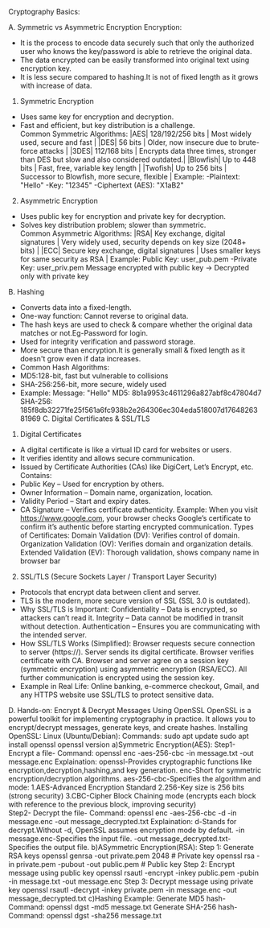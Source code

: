 Cryptography Basics:

A. Symmetric vs Asymmetric Encryption
 Encryption:
  - It is the process to encode data securely such that only the authorized user who knows the key/password is     able to retrieve the original data.
  - The data encrypted can be easily transformed into original text using encryption key.
  - It is less secure compared to hashing.It is not of fixed length as it grows with increase of data.
 1. Symmetric Encryption
  - Uses same key for encryption and decryption.  
  - Fast and efficient, but key distribution is a challenge.  
  Common Symmetric Algorithms:
  |AES| 128/192/256 bits | Most widely used, secure and fast |
  |DES| 56 bits | Older, now insecure due to brute-force attacks |
  |3DES| 112/168 bits | Encrypts data three times, stronger than DES but slow and also considered outdated.|
  |Blowfish| Up to 448 bits | Fast, free, variable key length |
  |Twofish| Up to 256 bits | Successor to Blowfish, more secure, flexible |
  Example: -Plaintext: "Hello" -Key: "12345" -Ciphertext (AES): "X1aB2"
 2. Asymmetric Encryption
  - Uses public key for encryption and private key for decryption.  
  - Solves key distribution problem; slower than symmetric.  
  Common Asymmetric Algorithms:
  |RSA| Key exchange, digital signatures | Very widely used, security depends on key         size (2048+ bits) |
  |ECC| Secure key exchange, digital signatures | Uses smaller keys for same security        as RSA |
  Example: Public Key: user_pub.pem -Private Key: user_priv.pem
           Message encrypted with public key → Decrypted only with private key 

B. Hashing
  - Converts data into a fixed-length.
  - One-way function: Cannot reverse to original data.
  - The hash keys are used to check & compare whether the original data matches or not.Eg-Password for login.
  - Used for integrity verification and password storage.
  - More secure than encryption.It is generally small & fixed length as it doesn't grow even if data increases.
  - Common Hash Algorithms: 
  - MD5:128-bit, fast but vulnerable to collisions  
  - SHA-256:256-bit, more secure, widely used  
  - Example: Message: "Hello"
             MD5: 8b1a9953c4611296a827abf8c47804d7
             SHA-256: 185f8db32271fe25f561a6fc938b2e264306ec304eda518007d1764826381969
C. Digital Certificates & SSL/TLS
 1. Digital Certificates
  - A digital certificate is like a virtual ID card for websites or users.
  - It verifies identity and allows secure communication.
  - Issued by Certificate Authorities (CAs) like DigiCert, Let’s Encrypt, etc.
  Contains:
  - Public Key – Used for encryption by others.
  - Owner Information – Domain name, organization, location.
  - Validity Period – Start and expiry dates.
  - CA Signature – Verifies certificate authenticity.
  Example:
  When you visit https://www.google.com, your browser checks Google’s certificate to confirm it’s authentic      before starting encrypted communication.
  Types of Certificates:
  Domain Validation (DV): Verifies control of domain.
  Organization Validation (OV): Verifies domain and organization details.
  Extended Validation (EV): Thorough validation, shows company name in browser bar
 2. SSL/TLS (Secure Sockets Layer / Transport Layer Security)
  - Protocols that encrypt data between client and server.
  - TLS is the modern, more secure version of SSL (SSL 3.0 is outdated).
  - Why SSL/TLS is Important:
    Confidentiality – Data is encrypted, so attackers can’t read it.
    Integrity – Data cannot be modified in transit without detection.
    Authentication – Ensures you are communicating with the intended server.
  - How SSL/TLS Works (Simplified):
    Browser requests secure connection to server (https://).
    Server sends its digital certificate.
    Browser verifies certificate with CA.
    Browser and server agree on a session key (symmetric encryption) using asymmetric encryption (RSA/ECC).
    All further communication is encrypted using the session key.
  - Example in Real Life: Online banking, e-commerce checkout, Gmail, and any HTTPS website use SSL/TLS to protect sensitive data.
    
D. Hands-on: Encrypt & Decrypt Messages Using OpenSSL
 OpenSSL is a powerful toolkit for implementing cryptography in practice. It allows you to encrypt/decrypt messages, generate keys, and create hashes.
 Installing OpenSSL: Linux (Ubuntu/Debian):
   Commands: sudo apt update
             sudo apt install openssl
             openssl version
 a)Symmetric Encryption(AES):
  Step1- Encrypt a file- Command: openssl enc -aes-256-cbc -in message.txt -out message.enc
  Explaination: openssl-Provides cryptographic functions like encryption,decryption,hashing,and key generation.
     enc-Short for symmetric encryption/decryption algorithms.
     aes-256-cbc-Specifies the algorithm and mode: 1.AES-Advanced Encryption Standard 2.256-Key size is 256           bits (strong security) 3.CBC-Cipher Block Chaining mode (encrypts each block with reference to the             previous block, improving security)          
  Step2- Decrypt the file- Command: openssl enc -aes-256-cbc -d -in message.enc -out message_decrypted.txt
  Explaination: d-Stands for decrypt.Without -d, OpenSSL assumes encryption mode by default.
      -in message.enc-Specifies the input file.
      -out message_decrypted.txt-Specifies the output file.
 b)ASymmetric Encryption(RSA):
    Step 1: Generate RSA keys
    openssl genrsa -out private.pem 2048   # Private key
    openssl rsa -in private.pem -pubout -out public.pem  # Public key
    Step 2: Encrypt message using public key
    openssl rsautl -encrypt -inkey public.pem -pubin -in message.txt -out message.enc
    Step 3: Decrypt message using private key
    openssl rsautl -decrypt -inkey private.pem -in message.enc -out message_decrypted.txt
  c)Hashing Example:
     Generate MD5 hash- Command: openssl dgst -md5 message.txt
     Generate SHA-256 hash- Command: openssl dgst -sha256 message.txt
